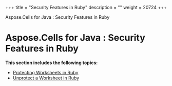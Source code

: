 +++
title = "Security Features in Ruby" 
description = "" 
weight = 20724 
+++

Aspose.Cells for Java : Security Features in Ruby  

# Aspose.Cells for Java : Security Features in Ruby


**This section includes the following topics:**

*   [Protecting Worksheets in Ruby](https://docs2.aspose.com/cells/java/plugins/asposecellsjavaforruby/rubyprogrammersguide/workingwithworksheetsinruby/securityfeaturesinruby/protecting+worksheets+in+ruby)
*   [Unprotect a Worksheet in Ruby](https://docs2.aspose.com/cells/java/plugins/asposecellsjavaforruby/rubyprogrammersguide/workingwithworksheetsinruby/securityfeaturesinruby/unprotect+a+worksheet+in+ruby)

